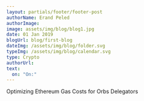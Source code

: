 ```yaml
---
layout: partials/footer/footer-post
authorName: Erand Peled
authorImage:
image: assets/img/blog/blog1.jpg
date: 01 Jan 2019
blogUrl: blog/first-blog
dateImg: /assets/img/blog/folder.svg
typeImg: /assets/img/blog/calendar.svg
type: Crypto
authorUrl:
text:
  on: "On:"
---
```


Optimizing Ethereum Gas Costs
for Orbs Delegators
